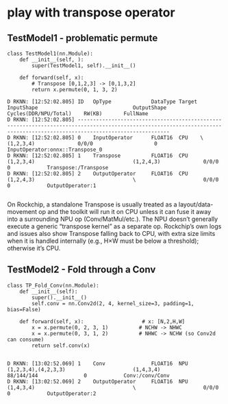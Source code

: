 # play with transpose operator



## TestModel1 - problematic permute

```
class TestModel1(nn.Module):
    def __init__(self, ):
        super(TestModel1, self).__init__()

    def forward(self, x):        
        # Transpose [0,1,2,3] -> [0,1,3,2]
        return x.permute(0, 1, 3, 2)
```

```
D RKNN: [12:52:02.805] ID   OpType             DataType Target InputShape                               OutputShape            Cycles(DDR/NPU/Total)    RW(KB)       FullName        
D RKNN: [12:52:02.805] --------------------------------------------------------------------------------------------------------------------------------------------------------------------------
D RKNN: [12:52:02.805] 0    InputOperator      FLOAT16  CPU    \                                        (1,2,3,4)              0/0/0                    0            InputOperator:onnx::Transpose_0
D RKNN: [12:52:02.805] 1    Transpose          FLOAT16  CPU    (1,2,3,4)                                (1,2,4,3)              0/0/0                    0            Transpose:/Transpose
D RKNN: [12:52:02.805] 2    OutputOperator     FLOAT16  CPU    (1,2,4,3)                                \                      0/0/0                    0            OutputOperator:1


```

On Rockchip, a standalone Transpose is usually treated as a layout/data-movement op and the toolkit will run it on CPU unless it can fuse it away into a surrounding NPU op (Conv/MatMul/etc.). The NPU doesn’t generally execute a generic “transpose kernel” as a separate op. Rockchip’s own logs and issues also show Transpose falling back to CPU, with extra size limits when it is handled internally (e.g., H×W must be below a threshold); otherwise it’s CPU.




## TestModel2 - Fold through a Conv



```
class TP_Fold_Conv(nn.Module):
    def __init__(self):
        super().__init__()
        self.conv = nn.Conv2d(2, 4, kernel_size=3, padding=1, bias=False)

    def forward(self, x):                   # x: [N,2,H,W]
        x = x.permute(0, 2, 3, 1)          # NCHW -> NHWC
        x = x.permute(0, 3, 1, 2)          # NHWC -> NCHW (so Conv2d can consume)
        return self.conv(x)   

```

```

D RKNN: [13:02:52.069] 1    Conv               FLOAT16  NPU    (1,2,3,4),(4,2,3,3)                      (1,4,3,4)              88/144/144               0            Conv:/conv/Conv 
D RKNN: [13:02:52.069] 2    OutputOperator     FLOAT16  NPU    (1,4,3,4)                                \                      0/0/0                    0            OutputOperator:2

```